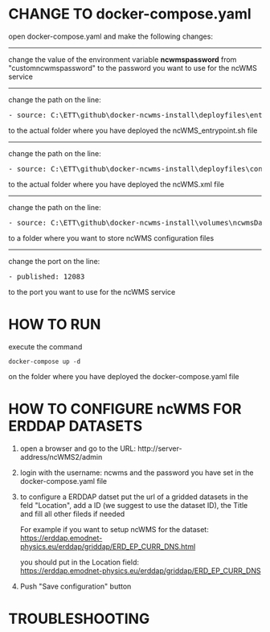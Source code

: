 # CHANGE TO docker-compose.yaml

 open docker-compose.yaml and make the following changes:

---

change the value of the environment variable **ncwmspassword** from "customncwmspassword" to the password you want to use for the ncWMS service

---

change the path on the line: 

<pre>- source: C:\ETT\github\docker-ncwms-install\deployfiles\entrypoints\ncWMS_entrypoint.sh</pre>

to the actual folder where you have deployed the ncWMS_entrypoint.sh file

---

change the path on the line: 

<pre>- source: C:\ETT\github\docker-ncwms-install\deployfiles\configs\ncWMS.xml</pre>

to the actual folder where you have deployed the ncWMS.xml file 

---

change the path on the line: 

<pre>- source: C:\ETT\github\docker-ncwms-install\volumes\ncwmsData</pre>

to a folder where you want to store ncWMS configuration files

---

change the port on the line:

<pre>- published: 12083</pre>

to the port you want to use for the ncWMS service


# HOW TO RUN

execute the command

<code>docker-compose up -d </code>

on the folder where you have deployed the docker-compose.yaml file

# HOW TO CONFIGURE ncWMS FOR ERDDAP DATASETS

1. open a browser and go to the URL: http://server-address/ncWMS2/admin
2. login with the username: ncwms and the password you have set in the docker-compose.yaml file
3. to configure a ERDDAP datset put the url of a gridded datasets in the feld "Location", add a ID (we suggest to use the dataset ID), the Title and fill all other fileds if needed

    For example if you want to setup ncWMS for the dataset:<br>https://erddap.emodnet-physics.eu/erddap/griddap/ERD_EP_CURR_DNS.html 
     
     you should put in the Location field: <br>https://erddap.emodnet-physics.eu/erddap/griddap/ERD_EP_CURR_DNS
1. Push "Save configuration" button

# TROUBLESHOOTING


